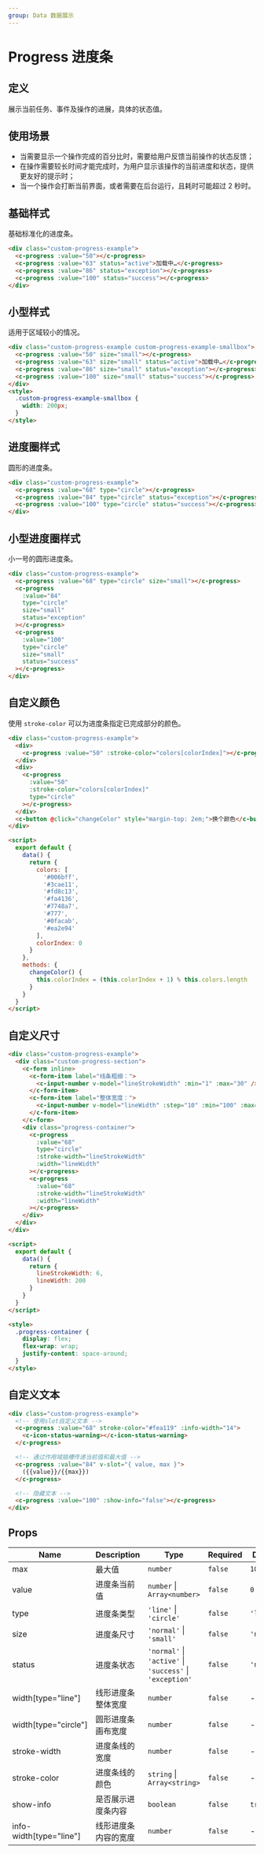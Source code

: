```yaml
---
group: Data 数据展示
---
```


# Progress 进度条

## 定义

展示当前任务、事件及操作的进展，具体的状态值。

## 使用场景

- 当需要显示一个操作完成的百分比时，需要给用户反馈当前操作的状态反馈；
- 在操作需要较长时间才能完成时，为用户显示该操作的当前进度和状态，提供更友好的提示时；
- 当一个操作会打断当前界面，或者需要在后台运行，且耗时可能超过 2 秒时。

## 基础样式

基础标准化的进度条。

```html
<div class="custom-progress-example">
  <c-progress :value="50"></c-progress>
  <c-progress :value="63" status="active">加载中…</c-progress>
  <c-progress :value="86" status="exception"></c-progress>
  <c-progress :value="100" status="success"></c-progress>
</div>
```

## 小型样式

适用于区域较小的情况。

```html
<div class="custom-progress-example custom-progress-example-smallbox">
  <c-progress :value="50" size="small"></c-progress>
  <c-progress :value="63" size="small" status="active">加载中…</c-progress>
  <c-progress :value="86" size="small" status="exception"></c-progress>
  <c-progress :value="100" size="small" status="success"></c-progress>
</div>
<style>
  .custom-progress-example-smallbox {
    width: 200px;
  }
</style>
```

## 进度圈样式

圆形的进度条。

```html
<div class="custom-progress-example">
  <c-progress :value="68" type="circle"></c-progress>
  <c-progress :value="84" type="circle" status="exception"></c-progress>
  <c-progress :value="100" type="circle" status="success"></c-progress>
</div>
```

## 小型进度圈样式

小一号的圆形进度条。

```html
<div class="custom-progress-example">
  <c-progress :value="68" type="circle" size="small"></c-progress>
  <c-progress
    :value="84"
    type="circle"
    size="small"
    status="exception"
  ></c-progress>
  <c-progress
    :value="100"
    type="circle"
    size="small"
    status="success"
  ></c-progress>
</div>
```

## 自定义颜色

使用 `stroke-color` 可以为进度条指定已完成部分的颜色。

```html
<div class="custom-progress-example">
  <div>
    <c-progress :value="50" :stroke-color="colors[colorIndex]"></c-progress>
  </div>
  <div>
    <c-progress
      :value="50"
      :stroke-color="colors[colorIndex]"
      type="circle"
    ></c-progress>
  </div>
  <c-button @click="changeColor" style="margin-top: 2em;">换个颜色</c-button>
</div>

<script>
  export default {
    data() {
      return {
        colors: [
          '#006bff',
          '#3cae11',
          '#fd8c13',
          '#fa4136',
          '#7748a7',
          '#777',
          '#0facab',
          '#ea2e94'
        ],
        colorIndex: 0
      }
    },
    methods: {
      changeColor() {
        this.colorIndex = (this.colorIndex + 1) % this.colors.length
      }
    }
  }
</script>
```

## 自定义尺寸

```html
<div class="custom-progress-example">
  <div class="custom-progress-section">
    <c-form inline>
      <c-form-item label="线条粗细：">
        <c-input-number v-model="lineStrokeWidth" :min="1" :max="30" />
      </c-form-item>
      <c-form-item label="整体宽度：">
        <c-input-number v-model="lineWidth" :step="10" :min="100" :max="500" />
      </c-form-item>
    </c-form>
    <div class="progress-container">
      <c-progress
        :value="68"
        type="circle"
        :stroke-width="lineStrokeWidth"
        :width="lineWidth"
      ></c-progress>
      <c-progress
        :value="68"
        :stroke-width="lineStrokeWidth"
        :width="lineWidth"
      ></c-progress>
    </div>
  </div>
</div>

<script>
  export default {
    data() {
      return {
        lineStrokeWidth: 6,
        lineWidth: 200
      }
    }
  }
</script>

<style>
  .progress-container {
    display: flex;
    flex-wrap: wrap;
    justify-content: space-around;
  }
</style>
```

## 自定义文本

```html
<div class="custom-progress-example">
  <!-- 使用slot自定义文本 -->
  <c-progress :value="68" stroke-color="#fea119" :info-width="14">
    <c-icon-status-warning></c-icon-status-warning>
  </c-progress>

  <!-- 通过作用域插槽传递当前值和最大值 -->
  <c-progress :value="84" v-slot="{ value, max }">
    ({{value}}/{{max}})
  </c-progress>

  <!-- 隐藏文本 -->
  <c-progress :value="100" :show-info="false"></c-progress>
</div>
```

## Props

| Name                    | Description          | Type                                                     | Required | Default    |
| ----------------------- | -------------------- | -------------------------------------------------------- | -------- | ---------- |
| max                     | 最大值               | `number`                                                 | `false`  | `100`      |
| value                   | 进度条当前值         | `number` \| `Array<number>`                              | `false`  | `0`        |
| type                    | 进度条类型           | `'line'` \| `'circle'`                                   | `false`  | `'line'`   |
| size                    | 进度条尺寸           | `'normal'` \| `'small'`                                  | `false`  | `'normal'` |
| status                  | 进度条状态           | `'normal'` \| `'active'` \| `'success'` \| `'exception'` | `false`  | `'normal'` |
| width[type="line"]      | 线形进度条整体宽度   | `number`                                                 | `false`  | -          |
| width[type="circle"]    | 圆形进度条画布宽度   | `number`                                                 | `false`  | -          |
| stroke-width            | 进度条线的宽度       | `number`                                                 | `false`  | -          |
| stroke-color            | 进度条线的颜色       | `string` \| `Array<string>`                              | `false`  | -          |
| show-info               | 是否展示进度条内容   | `boolean`                                                | `false`  | `true`     |
| info-width[type="line"] | 线形进度条内容的宽度 | `number`                                                 | `false`  | -          |
